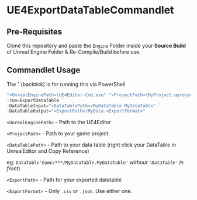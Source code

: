 # UE4ExportDataTableCommandlet

## Pre-Requisites

Clone this repository and paste the `Engine` Folder inside your **Source Build** of Unreal Engine Folder & Re-Compile/Build before use.

## Commandlet Usage

The **`** (backtick) is for running this via PowerShell

```powershell
"<UnrealEnginePath>\UE4Editor-Cmd.exe" "<ProjectPath>\MyProject.uproject" `
-run=ExportDataTable `
-DataTableInput="<DataTablePath>/MyDataTable.MyDataTable" `
-DataTableOutput="<ExportPath>/MyData.<ExportFormat>"
```

`<UnrealEnginePath>` - Path to the UE4Editor

`<ProjectPath>` - Path to your game project

`<DataTablePath>` - Path to your data table (right click your DataTable in UnrealEditor and Copy Reference)

 eg: `DataTable'Game/***/MyDataTable.MyDataTable'` _without `'DataTable'` in front_)

`<ExportPath>` - Path for your exported datatable

`<ExportFormat>` - Only `.csv` or `.json`. Use either one.


